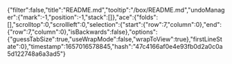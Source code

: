 {"filter":false,"title":"README.md","tooltip":"/box/README.md","undoManager":{"mark":-1,"position":-1,"stack":[]},"ace":{"folds":[],"scrolltop":0,"scrollleft":0,"selection":{"start":{"row":7,"column":0},"end":{"row":7,"column":0},"isBackwards":false},"options":{"guessTabSize":true,"useWrapMode":false,"wrapToView":true},"firstLineState":0},"timestamp":1657016578845,"hash":"47c4166af0e4e93fb0d2a0c0a5d122748a6a3ad5"}